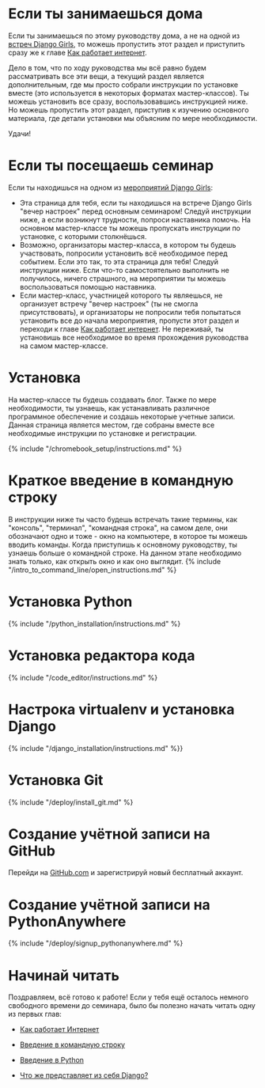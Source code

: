 # Если ты занимаешься дома

Если ты занимаешься по этому руководству дома, а не на одной из [встреч Django Girls](https://djangogirls.org/events/), то можешь пропустить этот раздел и приступить сразу же к главе [Как работает интернет](../how_the_internet_works/README.md).

Дело в том, что по ходу руководства мы всё равно будем рассматривать все эти вещи, а текущий раздел является дополнительным, где мы просто собрали инструкции по установке вместе (это используется в некоторых форматах мастер-классов). Ты можешь установить все сразу, воспользовавшись инструкцией ниже. Но можешь пропустить этот раздел, приступив к изучению основного материала, где детали установки мы объясним по мере необходимости.

Удачи!

# Если ты посещаешь семинар

Если ты находишься на одном из [мероприятий Django Girls](https://djangogirls.org/events/):
- Эта страница для тебя, если ты находишься на встрече Django Girls "вечер настроек" перед основным семинаром! Следуй инструкции ниже, а если возникнут трудности, попроси наставника помочь. На основном мастер-классе ты можешь пропускать инструкции по установке, с которыми столкнёшься.
- Возможно, организаторы мастер-класса, в котором ты будешь участвовать, попросили установить всё необходимое перед событием. Если это так, то эта страница для тебя! Следуй инструкции ниже. Если что-то самостоятельно выполнить не получилось, ничего страшного, на мероприятии ты можешь воспользоваться помощью наставника.
- Если мастер-класс, участницей которого ты являешься, не организует встречу "вечер настроек" (ты не смогла присутствовать), и организаторы не попросили тебя попытаться установить все до начала мероприятия, пропусти этот раздел и переходи к главе [Как работает интернет](../how_the_internet_works/README.md). Не переживай, ты установишь все необходимое во время прохождения руководства на самом мастер-классе.

# Установка
На мастер-классе ты будешь создавать блог. Также по мере необходимости, ты узнаешь, как устанавливать различное программное обеспечение и создашь некоторые учетные записи. Данная страница является местом, где собраны вместе все необходимые инструкции по установке и регистрации.

<!--sec data-title="Настройка Chromebook (если ты используешь его)"
data-id="chromebook_setup" data-collapse=true ces-->
{% include "/chromebook_setup/instructions.md" %}
<!--endsec-->

# Краткое введение в командную строку
В инструкции ниже ты часто будешь встречать такие термины, как "консоль", "терминал", "командная строка", на самом деле, они обозначают одно и тоже - окно на компьютере, в которое ты можешь вводить команды. Когда приступишь к основному руководству, ты узнаешь больше о командной строке. На данном этапе необходимо знать только, как открыть окно и как оно выглядит.
{% include "/intro_to_command_line/open_instructions.md" %}

# Установка Python
{% include "/python_installation/instructions.md" %}

# Установка редактора кода
{% include "/code_editor/instructions.md" %}

# Настрока virtualenv и установка Django
{% include "/django_installation/instructions.md" %}}

# Установка Git
{% include "/deploy/install_git.md" %}

# Создание учётной записи на GitHub
Перейди на [GitHub.com](https://www.github.com) и зарегистрируй новый бесплатный аккаунт.

# Создание учётной записи на PythonAnywhere
{% include "/deploy/signup_pythonanywhere.md" %}

# Начинай читать

Поздравляем, всё готово к работе! Если у тебя ещё осталось немного свободного времени до семинара, было бы полезно начать читать одну из первых глав:

  * [Как работает Интернет](../how_the_internet_works/README.md)

  * [Введение в командную строку](../intro_to_command_line/README.md)

  * [Введение в Python](../python_introduction/README.md)

  * [Что же представляет из себя Django?](../django/README.md)
